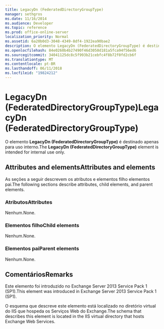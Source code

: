 ```yaml
---
title: LegacyDn (FederatedDirectoryGroupType)
manager: sethgros
ms.date: 11/16/2014
ms.audience: Developer
ms.topic: reference
ms.prod: office-online-server
localization_priority: Normal
ms.assetid: 6a20b0d3-3048-4349-8df4-1922ea90bae2
description: O elemento LegacyDn (FederatedDirectoryGroupType) é destinado apenas para uso interno.
ms.openlocfilehash: 84e0260b4b27490f46d3050d181a5fca94f56ed6
ms.sourcegitcommit: 34041125dc8c5f993b21cebfc4f8b72f0fd2cb6f
ms.translationtype: MT
ms.contentlocale: pt-BR
ms.lasthandoff: 06/11/2018
ms.locfileid: "19824212"
---
```

# <a name="legacydn-federateddirectorygrouptype"></a><span data-ttu-id="843b3-103">LegacyDn (FederatedDirectoryGroupType)</span><span class="sxs-lookup"><span data-stu-id="843b3-103">LegacyDn (FederatedDirectoryGroupType)</span></span>

<span data-ttu-id="843b3-104">O elemento **LegacyDn (FederatedDirectoryGroupType)** é destinado apenas para uso interno.</span><span class="sxs-lookup"><span data-stu-id="843b3-104">The **LegacyDn (FederatedDirectoryGroupType)** element is intended for internal use only.</span></span> 

## <a name="attributes-and-elements"></a><span data-ttu-id="843b3-105">Attributes and elements</span><span class="sxs-lookup"><span data-stu-id="843b3-105">Attributes and elements</span></span>

<span data-ttu-id="843b3-106">As seções a seguir descrevem os atributos e elementos filho elementos pai.</span><span class="sxs-lookup"><span data-stu-id="843b3-106">The following sections describe attributes, child elements, and parent elements.</span></span>
  
### <a name="attributes"></a><span data-ttu-id="843b3-107">Atributos</span><span class="sxs-lookup"><span data-stu-id="843b3-107">Attributes</span></span>

<span data-ttu-id="843b3-108">Nenhum.</span><span class="sxs-lookup"><span data-stu-id="843b3-108">None.</span></span>
  
### <a name="child-elements"></a><span data-ttu-id="843b3-109">Elementos filho</span><span class="sxs-lookup"><span data-stu-id="843b3-109">Child elements</span></span>

<span data-ttu-id="843b3-110">Nenhum.</span><span class="sxs-lookup"><span data-stu-id="843b3-110">None.</span></span>
  
### <a name="parent-elements"></a><span data-ttu-id="843b3-111">Elementos pai</span><span class="sxs-lookup"><span data-stu-id="843b3-111">Parent elements</span></span>

<span data-ttu-id="843b3-112">Nenhum.</span><span class="sxs-lookup"><span data-stu-id="843b3-112">None.</span></span>
  
## <a name="remarks"></a><span data-ttu-id="843b3-113">Comentários</span><span class="sxs-lookup"><span data-stu-id="843b3-113">Remarks</span></span>

<span data-ttu-id="843b3-114">Este elemento foi introduzido no Exchange Server 2013 Service Pack 1 (SP1).</span><span class="sxs-lookup"><span data-stu-id="843b3-114">This element was introduced in Exchange Server 2013 Service Pack 1 (SP1).</span></span>
  
<span data-ttu-id="843b3-115">O esquema que descreve este elemento está localizado no diretório virtual do IIS que hospeda os Serviços Web do Exchange.</span><span class="sxs-lookup"><span data-stu-id="843b3-115">The schema that describes this element is located in the IIS virtual directory that hosts Exchange Web Services.</span></span>
  

